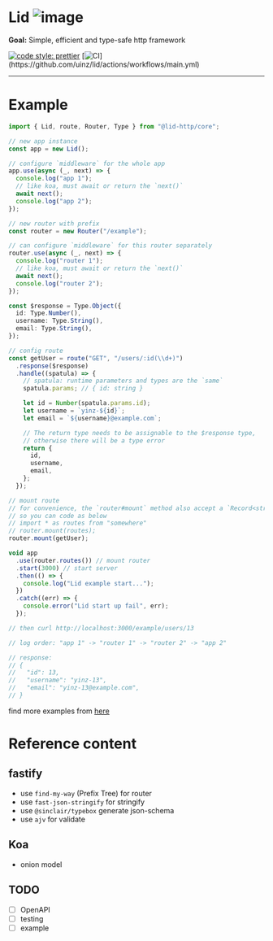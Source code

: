 # Lid ![image](https://user-images.githubusercontent.com/12208108/119231410-505ec580-bb53-11eb-93fa-57c07161f382.png)

**Goal:** Simple, efficient and type-safe http framework

[![code style: prettier](https://img.shields.io/badge/code_style-prettier-ff69b4.svg)](https://github.com/prettier/prettier)
[![CI](https://github.com/uinz/lid/actions/workflows/main.yml/badge.svg?)](https://github.com/uinz/lid/actions/workflows/main.yml)



---

# Example

```ts
import { Lid, route, Router, Type } from "@lid-http/core";

// new app instance
const app = new Lid();

// configure `middleware` for the whole app
app.use(async (_, next) => {
  console.log("app 1");
  // like koa, must await or return the `next()`
  await next();
  console.log("app 2");
});

// new router with prefix
const router = new Router("/example");

// can configure `middleware` for this router separately
router.use(async (_, next) => {
  console.log("router 1");
  // like koa, must await or return the `next()`
  await next();
  console.log("router 2");
});

const $response = Type.Object({
  id: Type.Number(),
  username: Type.String(),
  email: Type.String(),
});

// config route
const getUser = route("GET", "/users/:id(\\d+)")
  .response($response)
  .handle((spatula) => {
    // spatula: runtime parameters and types are the `same`
    spatula.params; // { id: string }

    let id = Number(spatula.params.id);
    let username = `yinz-${id}`;
    let email = `${username}@example.com`;

    // The return type needs to be assignable to the $response type,
    // otherwise there will be a type error
    return {
      id,
      username,
      email,
    };
  });

// mount route
// for convenience, the `router#mount` method also accept a `Record<string, Route>` or `Route[]`
// so you can code as below
// import * as routes from "somewhere"
// router.mount(routes);
router.mount(getUser);

void app
  .use(router.routes()) // mount router
  .start(3000) // start server
  .then(() => {
    console.log("Lid example start...");
  })
  .catch((err) => {
    console.error("Lid start up fail", err);
  });

// then curl http://localhost:3000/example/users/13

// log order: "app 1" -> "router 1" -> "router 2" -> "app 2"

// response:
// {
//   "id": 13,
//   "username": "yinz-13",
//   "email": "yinz-13@example.com",
// }
```

find more examples from [here](./packages/example)

# Reference content

## fastify

- use `find-my-way` (Prefix Tree) for router
- use `fast-json-stringify` for stringify
- use `@sinclair/typebox` generate json-schema
- use `ajv` for validate

## Koa

- onion model

## TODO

- [ ] OpenAPI
- [ ] testing
- [ ] example
